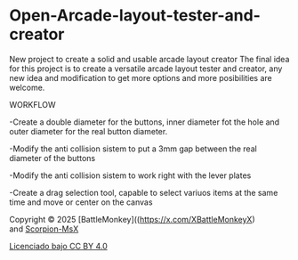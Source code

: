 # Open-Arcade-layout-tester-and-creator
New project to create a solid and usable arcade layout creator 
The final idea for this project is to create a versatile arcade layout tester and creator, any new idea and modification to get more options and more posibilities are welcome.

WORKFLOW

-Create a double diameter for the buttons, inner diameter fot the hole and outer diameter for the real button diameter.

-Modify the anti collision sistem to put a 3mm gap between the real diameter of the buttons 

-Modify the anti collision sistem to work right with the lever plates

-Create a drag selection tool, capable to select variuos items at the same time and move or center on the canvas


Copyright © 2025 [BattleMonkey]((https://x.com/XBattleMonkeyX)<br/> and  [Scorpion-MsX](@ScorpioNMsX)<br/>


 

[Licenciado bajo CC BY 4.0](https://creativecommons.org/licenses/by/4.0/)

